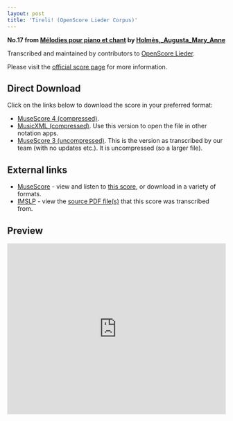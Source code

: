 ```yaml
---
layout: post
title: 'Tireli! (OpenScore Lieder Corpus)'
---
```


__No.17 from [Mélodies pour piano et chant](https://fourscoreandmore.org/OpenScore/Holm%C3%A8s%2C_Augusta_Mary_Anne/M%C3%A9lodies_pour_piano_et_chant/) by [Holmès,_Augusta_Mary_Anne](https://fourscoreandmore.org/OpenScore/Holm%C3%A8s%2C_Augusta_Mary_Anne)__

Transcribed and maintained by contributors to [OpenScore Lieder].

Please visit the [official score page] for more information.

[official score page]: https://musescore.com/openscore-lieder-corpus/scores/6011018
[OpenScore Lieder]: https://musescore.com/openscore-lieder-corpus

## Direct Download

Click on the links below to download the score in your preferred format:
- [MuseScore 4 (compressed)](https://fourscoreandmore.org/OpenScore/Holm%C3%A8s%2C_Augusta_Mary_Anne/M%C3%A9lodies_pour_piano_et_chant/17_Tireli%21.mscz).
- [MusicXML (compressed)](https://fourscoreandmore.org/OpenScore/Holm%C3%A8s%2C_Augusta_Mary_Anne/M%C3%A9lodies_pour_piano_et_chant/17_Tireli%21.mxl). Use this version to open the file in other notation apps.
- [MuseScore 3 (uncompressed)](https://raw.githubusercontent.com/OpenScore/Lieder/refs/heads/main/scores/Holm%C3%A8s%2C_Augusta_Mary_Anne/M%C3%A9lodies_pour_piano_et_chant/17_Tireli%21/lc6011018.mscx). This is the version as transcribed by our team (with no updates etc.). It is uncompressed (so a larger file).

## External links

- [MuseScore] - view and listen to [this score][MuseScore], or download in a variety of formats.
- [IMSLP] - view the [source PDF file(s)][IMSLP] that this score was transcribed from.

[MuseScore]: https://musescore.com/score/6011018
[IMSLP]: https://imslp.org/wiki/Special:ReverseLookup/335938

## Preview

<iframe width="100%" height="394" src="https://musescore.com/openscore-lieder-corpus/scores/6011018/embed" frameborder="0" allowfullscreen allow="autoplay; fullscreen"></iframe>
